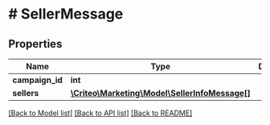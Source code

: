 # # SellerMessage

## Properties

Name | Type | Description | Notes
------------ | ------------- | ------------- | -------------
**campaign_id** | **int** |  | [optional] 
**sellers** | [**\Criteo\Marketing\Model\SellerInfoMessage[]**](SellerInfoMessage.md) |  | [optional] 

[[Back to Model list]](../../README.md#documentation-for-models) [[Back to API list]](../../README.md#documentation-for-api-endpoints) [[Back to README]](../../README.md)



